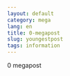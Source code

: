 ```yaml
---
layout: default
category: mega
lang: en
title: 0-megapost
slug: youngestpost
tags: information
---
```

0 megapost